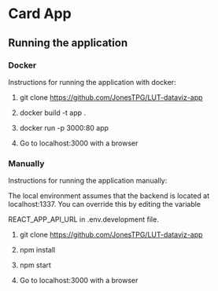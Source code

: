 # Card App

## Running the application

### Docker

Instructions for running the application with docker:

1. git clone https://github.com/JonesTPG/LUT-dataviz-app

2. docker build -t app .

3. docker run -p 3000:80 app

4. Go to localhost:3000 with a browser

### Manually

Instructions for running the application manually:

The local environment assumes that the backend is located at localhost:1337. You can override this by editing the variable

REACT_APP_API_URL in .env.development file.

1. git clone https://github.com/JonesTPG/LUT-dataviz-app

2. npm install

3. npm start

4. Go to localhost:3000 with a browser
